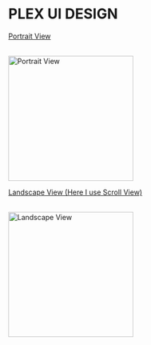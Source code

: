 # PLEX UI DESIGN

<p align="left"> <u>Portrait View</u> </p><br>
<img src="https://user-images.githubusercontent.com/77487432/106153387-7fb48580-61a4-11eb-95f7-46270c1a0d1e.PNG"  alt="Portrait View" width="250">
<p align="left"> <u>Landscape View (Here I use Scroll View)</u> </p><br>
<img src="https://user-images.githubusercontent.com/77487432/106153539-a96dac80-61a4-11eb-8259-b261963fe98d.PNG"  alt="Landscape View" width="250">

